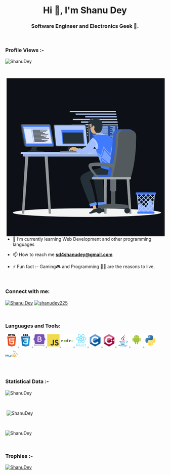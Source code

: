 <h1 align="center">Hi 👋, I'm Shanu Dey</h1>
<h3 align="center">Software Engineer and Electronics Geek 🌟.</h3>

<br>

<p align="right">
<h3>Profile Views :-</h3> <img
     src="https://komarev.com/ghpvc/?username=ShanuDey&label=Profile%20views&color=0e75b6&style=flat" alt="ShanuDey" />
</p>

<br>

<p><img align="right" src="https://github.com/ShanuDey/ShanuDey/blob/master/animation_500_kxa883sd.gif"
          alt="ShanuDey" /></p>

- 🌱 I’m currently learning Web Development and other programming languages

- 📫 How to reach me **sd4shanudey@gmail.com**

- ⚡ Fun fact :- Gaming🎮 and Programming 👨‍💻 are the reasons to live.

<br>

<h3 align="left">Connect with me:</h3>
<p align="left">
     <a href="https://www.linkedin.com/in/ShanuDey/" target="blank"><img align="center"
               src="https://raw.githubusercontent.com/rahuldkjain/github-profile-readme-generator/master/src/images/icons/Social/linked-in-alt.svg"
               alt="Shanu Dey" height="30" width="40" /></a>
     <a href="https://www.hackerrank.com/shanudey225" target="blank"><img align="center"
               src="https://raw.githubusercontent.com/rahuldkjain/github-profile-readme-generator/master/src/images/icons/Social/hackerrank.svg"
               alt="shanudey225" height="30" width="40" /></a>
</p>

<br>

<h3 align="left">Languages and Tools:</h3>
<p align="left">
     <a href="https://www.w3.org/html/" target="_blank" rel="noreferrer"> <img
               src="https://raw.githubusercontent.com/devicons/devicon/master/icons/html5/html5-original-wordmark.svg"
               alt="html5" width="40" height="40" /> </a>
     <a href="https://www.w3schools.com/css/" target="_blank" rel="noreferrer"> <img
               src="https://raw.githubusercontent.com/devicons/devicon/master/icons/css3/css3-original-wordmark.svg"
               alt="css3" width="40" height="40" /> </a>
     <a href="https://getbootstrap.com" target="_blank" rel="noreferrer">
          <img src="https://raw.githubusercontent.com/devicons/devicon/master/icons/bootstrap/bootstrap-plain-wordmark.svg"
               alt="bootstrap" width="40" height="40" /> </a>
     <a href="https://developer.mozilla.org/en-US/docs/Web/JavaScript" target="_blank" rel="noreferrer"> <img
               src="https://raw.githubusercontent.com/devicons/devicon/master/icons/javascript/javascript-original.svg"
               alt="javascript" width="40" height="40" /> </a>
     <a href="https://nodejs.org" target="_blank" rel="noreferrer"> <img
               src="https://raw.githubusercontent.com/devicons/devicon/master/icons/nodejs/nodejs-original-wordmark.svg"
               alt="nodejs" width="40" height="40" /> </a>
     <a href="https://reactjs.org/" target="_blank" rel="noreferrer"> <img
               src="https://raw.githubusercontent.com/devicons/devicon/master/icons/react/react-original-wordmark.svg"
               alt="react" width="40" height="40" /> </a>
     <a href="https://www.cprogramming.com/" target="_blank" rel="noreferrer"> <img
               src="https://raw.githubusercontent.com/devicons/devicon/master/icons/c/c-original.svg" alt="c" width="40"
               height="40" /> </a>
     <a href="https://www.w3schools.com/cpp/" target="_blank" rel="noreferrer">
          <img src="https://raw.githubusercontent.com/devicons/devicon/master/icons/cplusplus/cplusplus-original.svg"
               alt="cplusplus" width="40" height="40" /> </a>
     <a href="https://www.java.com" target="_blank" rel="noreferrer"> <img
               src="https://raw.githubusercontent.com/devicons/devicon/master/icons/java/java-original.svg" alt="java"
               width="40" height="40" /> </a>
     <a href="https://developer.android.com" target="_blank" rel="noreferrer"> <img
               src="https://raw.githubusercontent.com/devicons/devicon/master/icons/android/android-original-wordmark.svg"
               alt="android" width="40" height="40" /> </a>
     <a href="https://www.python.org" target="_blank" rel="noreferrer"> <img
               src="https://raw.githubusercontent.com/devicons/devicon/master/icons/python/python-original.svg"
               alt="python" width="40" height="40" /> </a>
     <a href="https://www.mysql.com/" target="_blank" rel="noreferrer"> <img
               src="https://raw.githubusercontent.com/devicons/devicon/master/icons/mysql/mysql-original-wordmark.svg"
               alt="mysql" width="40" height="40" /> </a>
</p>

<br>

<h3>Statistical Data :-</h3>
<p><img align="center"
          src="https://github-readme-stats.vercel.app/api/top-langs?username=ShanuDey&show_icons=true&locale=en&bg_color=0d1117&text_color=ffffff&layout=compact"
          alt="ShanuDey" bg_color=#808080 /></p>

<br>

<p>&nbsp;<img align="center"
          src="https://github-readme-stats.vercel.app/api?username=ShanuDey&show_icons=true&locale=en&bg_color=0d1117&text_color=ffffff"
          alt="ShanuDey" /></p>

<br>

<p><img align="center"
          src="https://github-readme-streak-stats.herokuapp.com/?user=ShanuDey&theme=dark&background=0d1117&date_format=M%20j%5B%2C%20Y%5D"
          alt="ShanuDey" /></p>

<br>
<h3>Trophies :-</h3>
<p align="left"> <a href="https://github.com/ryo-ma/github-profile-trophy"><img
               src="https://github-profile-trophy.vercel.app/?username=ShanuDey&bg_color=0d1117&text_color=ffffff"
               alt="ShanuDey" /></a> </p>
